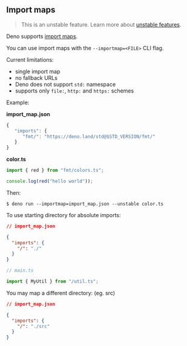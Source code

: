 <!-- L1..1
## Import maps
-->

## Import maps

<!-- L3..4
> This is an unstable feature. Learn more about
> [unstable features](../runtime/stability.md).
-->

> This is an unstable feature. Learn more about
> [unstable features](../runtime/stability.md).

<!-- L6..6
Deno supports [import maps](https://github.com/WICG/import-maps).
-->

Deno supports [import maps](https://github.com/WICG/import-maps).

<!-- L8..8
You can use import maps with the `--importmap=<FILE>` CLI flag.
-->

You can use import maps with the `--importmap=<FILE>` CLI flag.

<!-- L10..10
Current limitations:
-->

Current limitations:

<!-- L12..15
- single import map
- no fallback URLs
- Deno does not support `std:` namespace
- supports only `file:`, `http:` and `https:` schemes
-->

- single import map
- no fallback URLs
- Deno does not support `std:` namespace
- supports only `file:`, `http:` and `https:` schemes

<!-- L17..17
Example:
-->

Example:

<!-- L19..19
**import_map.json**
-->

**import_map.json**

<!-- L21..27
```js
{
   "imports": {
      "fmt/": "https://deno.land/std@$STD_VERSION/fmt/"
   }
}
```
-->

```js
{
   "imports": {
      "fmt/": "https://deno.land/std@$STD_VERSION/fmt/"
   }
}
```

<!-- L29..29
**color.ts**
-->

**color.ts**

<!-- L31..35
```ts
import { red } from "fmt/colors.ts";

console.log(red("hello world"));
```
-->

```ts
import { red } from "fmt/colors.ts";

console.log(red("hello world"));
```

<!-- L37..37
Then:
-->

Then:

<!-- L39..41
```shell
$ deno run --importmap=import_map.json --unstable color.ts
```
-->

```shell
$ deno run --importmap=import_map.json --unstable color.ts
```

<!-- L43..43
To use starting directory for absolute imports:
-->

To use starting directory for absolute imports:

<!-- L45..53
```json
// import_map.json

{
  "imports": {
    "/": "./"
  }
}
```
-->

```json
// import_map.json

{
  "imports": {
    "/": "./"
  }
}
```

<!-- L55..59
```ts
// main.ts

import { MyUtil } from "/util.ts";
```
-->

```ts
// main.ts

import { MyUtil } from "/util.ts";
```

<!-- L61..61
You may map a different directory: (eg. src)
-->

You may map a different directory: (eg. src)

<!-- L63..71
```json
// import_map.json

{
  "imports": {
    "/": "./src"
  }
}
```
-->

```json
// import_map.json

{
  "imports": {
    "/": "./src"
  }
}
```
